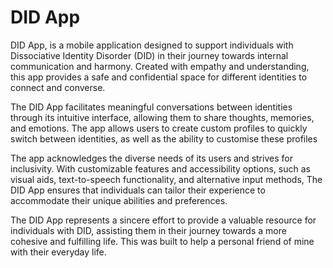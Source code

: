 # DID App

DID App, is a mobile application designed to support individuals with Dissociative Identity Disorder (DID) in their journey towards internal communication and harmony. 
Created with empathy and understanding, this app provides a safe and confidential space for different identities to connect and converse.

The DID App facilitates meaningful conversations between identities through its intuitive interface, allowing them to share thoughts, memories, and emotions. 
The app allows users to create custom profiles to quickly switch between identities, as well as the ability to customise these profiles

The app acknowledges the diverse needs of its users and strives for inclusivity. With customizable features and accessibility options, such as visual aids, text-to-speech functionality, and alternative input methods, 
The DID App ensures that individuals can tailor their experience to accommodate their unique abilities and preferences.

The DID App represents a sincere effort to provide a valuable resource for individuals with DID, assisting them in their journey towards a more cohesive and fulfilling life.
This was built to help a personal friend of mine with their everyday life.

